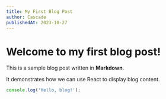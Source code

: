 ```yaml
---
title: My First Blog Post
author: Cascade
publishedAt: 2023-10-27
---
```


# Welcome to my first blog post!

This is a sample blog post written in **Markdown**.

It demonstrates how we can use React to display blog content.

```javascript
console.log('Hello, blog!');
```
